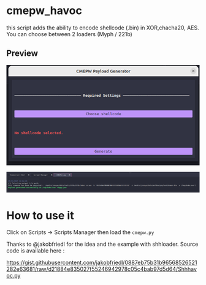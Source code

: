 # cmepw_havoc
this script adds the ability to encode shellcode (.bin) in XOR,chacha20, AES. You can choose between 2 loaders (Myph / 221b) 


## Preview

![](/img/221b_loader.png)

![](/img/generated.png)


# How to use it

Click on Scripts -> Scripts Manager then load the `cmepw.py`


Thanks to @jakobfriedl for the idea and the example with shhloader.
Source code is available here : 

https://gist.githubusercontent.com/jakobfriedl/0887eb75b31b96568526521282e63681/raw/d21884e835027f55246942978c05c4bab97d5d64/Shhhavoc.py